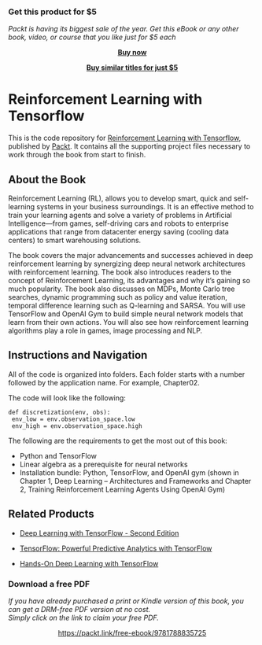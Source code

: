 
### Get this product for $5

<i>Packt is having its biggest sale of the year. Get this eBook or any other book, video, or course that you like just for $5 each</i>


<b><p align='center'>[Buy now](https://packt.link/9781788835725)</p></b>


<b><p align='center'>[Buy similar titles for just $5](https://subscription.packtpub.com/search)</p></b>


# Reinforcement Learning with Tensorflow
This is the code repository for [Reinforcement Learning with Tensorflow](https://www.packtpub.com/big-data-and-business-intelligence/reinforcement-learning-tensorflow?utm_source=github&utm_medium=repository&utm_campaign=9781788835725), published by [Packt](https://www.packtpub.com/?utm_source=github). It contains all the supporting project files necessary to work through the book from start to finish.
## About the Book
Reinforcement Learning (RL), allows you to develop smart, quick and self-learning systems in your business surroundings. It is an effective method to train your learning agents and solve a variety of problems in Artificial Intelligence—from games, self-driving cars and robots to enterprise applications that range from datacenter energy saving (cooling data centers) to smart warehousing solutions.

The book covers the major advancements and successes achieved in deep reinforcement learning by synergizing deep neural network architectures with reinforcement learning. The book also introduces readers to the concept of Reinforcement Learning, its advantages and why it’s gaining so much popularity. The book also discusses on MDPs, Monte Carlo tree searches, dynamic programming such as policy and value iteration, temporal difference learning such as Q-learning and SARSA. You will use TensorFlow and OpenAI Gym to build simple neural network models that learn from their own actions. You will also see how reinforcement learning algorithms play a role in games, image processing and NLP.
## Instructions and Navigation
All of the code is organized into folders. Each folder starts with a number followed by the application name. For example, Chapter02.



The code will look like the following:
```
def discretization(env, obs):
 env_low = env.observation_space.low
 env_high = env.observation_space.high
```

The following are the requirements to get the most out of this book:
* Python and TensorFlow
* Linear algebra as a prerequisite for neural networks
* Installation bundle: Python, TensorFlow, and OpenAI gym (shown in Chapter 1, Deep Learning – Architectures and Frameworks and Chapter 2, Training Reinforcement Learning Agents Using OpenAI Gym)

## Related Products
* [Deep Learning with TensorFlow - Second Edition](https://www.packtpub.com/big-data-and-business-intelligence/deep-learning-tensorflow-second-edition?utm_source=github&utm_medium=repository&utm_campaign=9781788831109)

* [TensorFlow: Powerful Predictive Analytics with TensorFlow](https://www.packtpub.com/big-data-and-business-intelligence/tensorflow-powerful-predictive-analytics-tensorflow?utm_source=github&utm_medium=repository&utm_campaign=9781789136913)

* [Hands-On Deep Learning with TensorFlow](https://www.packtpub.com/big-data-and-business-intelligence/hands-deep-learning-tensorflow?utm_source=github&utm_medium=repository&utm_campaign=9781787282773)

### Download a free PDF

 <i>If you have already purchased a print or Kindle version of this book, you can get a DRM-free PDF version at no cost.<br>Simply click on the link to claim your free PDF.</i>
<p align="center"> <a href="https://packt.link/free-ebook/9781788835725">https://packt.link/free-ebook/9781788835725 </a> </p>